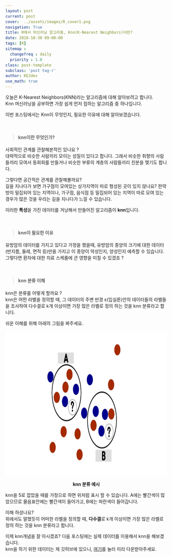 ```yaml
---
layout: post
current: post
cover:  ../assets/images/R_cover1.png
navigation: True
title: R에서 머신러닝 알고리즘, Knn(K-Nearest Neighbors)이란?
date: 2018-10-30 09:00:00
tags: [R]
sitemap :
  changefreq : daily
  priority : 1.0
class: post-template
subclass: 'post tag-r'
author: KEJdev
use_math: true
---  
```


오늘은 K-Nearest Neighbors(KNN)라는 알고리즘에 대해 알아보려고 합니다.  
Knn 머신러닝을 공부하면 가장 쉽게 먼저 접하는 알고리즘 중 하나입니다.  

이번 포스팅에서는 Knn이 무엇인지, 필요한 이유에 대해 알아보겠습니다.  

<br> 





> #### knn이란 무엇인가?  

사회적인 관계를 관찰해본적인 있나요 ?  
대략적으로 비슷한 사람끼리 모이는 성질이 있다고 합니다. 그래서 비슷한 취향의 사람들끼리 모여서 동회회를 만들거나 비슷한 부류의 계층의 사람들끼리 친분을 맺기도 합니다.  


그렇다면 공간적은 관계를 관찰해볼까요?  
길을 지나다가 보면 가구점이 모여있는 상가지역이 따로 형성된 곳이 있지 않나요? 한약방이 밀집되어 있는 지역이나, 가구점, 음식점 등 밀집되어 있는 지역이 따로 모여 있는 경우가 많은 것을 우리는 길을 지나다가 느낄 수 있습니다.  

이러한 **특성**을 가진 데이터를 겨낭해서 만들어진 알고리즘이 **knn**입니다.  

<br> 





> #### knn이 필요한 이유

유방암의 데이터를 가지고 있다고 가정을 했을때, 
유방암의 종양의 크기에 대한 데이터(반지름, 둘레, 면적 등)만을 가지고 이 종양이 악성인지, 양성인지 예측할 수 있습니다.  
그렇다면 환자에 대한 치료 스케줄에 큰 영향을 미칠 수 있겠죠 ?    

<br> 





> #### knn 분류 이해

knn은 분류를 어떻게 할까요 ?  
knn은 어떤 라벨을 정의할 때, 그 데이터의 주변 반경 ε(입실론)안의 데이터들의 라벨들을 조사하여 다수결로 k개 이상이면 가장 많은 라벨로 정의 하는 것을 knn 분류라고 합니다.  

쉬운 이해를 위해 아래의 그림을 봐주세요.  

<center><img src="../assets/images/knn.png" width="1000" height="450"></center>

**<center>knn 분류 예시</center>**

knn을 5로 잡았을 때를 가정으로 하면 위처럼 표시 할 수 있습니다. A에는 빨간색이 많았으므로 물음표안에는 빨간색이 들어가고, B에는 파란색이 들어갑니다.  

이해 하셨나요?  
위에서도 말했듯이 어떠한 라벨을 정의할 때, **다수결**로 k개 이상이면 가장 많은 라벨로 정의 하는 것을 knn 분류라고 합니다.  


이제 knn개념을 잘 아시겠죠?
다음 포스팅에는 실제 데이터를 이용해서 knn을 해보겠습니다.  
knn을 하기 위한 데이터는 제 깃허브에 있으니, [여기](https://github.com/KEJdev/DataSet)를 눌러  미리 다운받아주세요.






